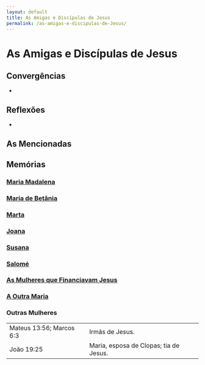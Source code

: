 ```yaml
---
layout: default
title: As Amigas e Discípulas de Jesus
permalink: /as-amigas-e-discipulas-de-Jesus/
---
```


# As Amigas e Discípulas de Jesus

## Convergências
-

## Reflexões
-

## As Mencionadas

## Memórias

### [Maria Madalena](../maria-madalena)


### [Maria de Betânia](../maria-de-betania)


### [Marta](../marta)


### [Joana](../joana)


### [Susana](../susana)


### [Salomé](../salome)


### [As Mulheres que Financiavam Jesus](../mulheres-que-financiavam-Jesus)


### [A Outra Maria](../outra-maria)


### Outras Mulheres

|   |     |
|:---|:---|
| Mateus 13:56; Marcos 6:3 | Irmãs de Jesus. |
| João 19:25  | Maria, esposa de Clopas; tia de Jesus. |
